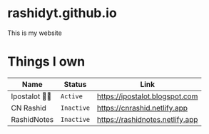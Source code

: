 # rashidyt.github.io

This is my website

# Things I own

| Name | Status | Link |
| --- | --- | --- |
| Ipostalot 🤨📸 | `Active` | https://ipostalot.blogspot.com |
| CN Rashid | `Inactive` | https://cnrashid.netlify.app |
| RashidNotes | `Inactive` | https://rashidnotes.netlify.app |
